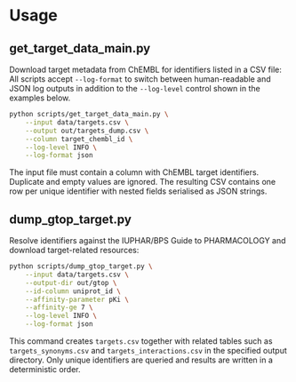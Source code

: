 # Usage

## get_target_data_main.py

Download target metadata from ChEMBL for identifiers listed in a CSV file:
All scripts accept `--log-format` to switch between human-readable and JSON log
outputs in addition to the `--log-level` control shown in the examples below.

```bash
python scripts/get_target_data_main.py \
    --input data/targets.csv \
    --output out/targets_dump.csv \
    --column target_chembl_id \
    --log-level INFO \
    --log-format json
```

The input file must contain a column with ChEMBL target identifiers. Duplicate
and empty values are ignored. The resulting CSV contains one row per unique
identifier with nested fields serialised as JSON strings.

## dump_gtop_target.py

Resolve identifiers against the IUPHAR/BPS Guide to PHARMACOLOGY and download
target-related resources:

```bash
python scripts/dump_gtop_target.py \
    --input data/targets.csv \
    --output-dir out/gtop \
    --id-column uniprot_id \
    --affinity-parameter pKi \
    --affinity-ge 7 \
    --log-level INFO \
    --log-format json
```

This command creates ``targets.csv`` together with related tables such as
``targets_synonyms.csv`` and ``targets_interactions.csv`` in the specified output
directory. Only unique identifiers are queried and results are written in a
deterministic order.
